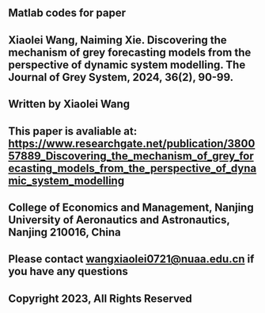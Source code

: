 ## Matlab codes for paper

## Xiaolei Wang, Naiming Xie. Discovering the mechanism of grey forecasting models from the perspective of dynamic system modelling. The Journal of Grey System, 2024, 36(2), 90-99.
## Written by Xiaolei Wang
## This paper is avaliable at: https://www.researchgate.net/publication/380057889_Discovering_the_mechanism_of_grey_forecasting_models_from_the_perspective_of_dynamic_system_modelling
## College of Economics and Management, Nanjing University of Aeronautics and Astronautics, Nanjing 210016, China

## Please contact wangxiaolei0721@nuaa.edu.cn if you have any questions

## Copyright 2023, All Rights Reserved
